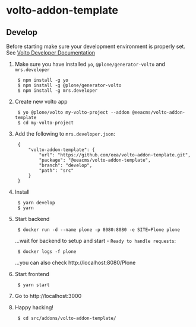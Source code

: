 # volto-addon-template

## Develop

Before starting make sure your development environment is properly set. See [Volto Developer Documentation](https://docs.voltocms.com/getting-started/install/)

1. Make sure you have installed `yo`, `@plone/generator-volto` and `mrs.developer`

        $ npm install -g yo
        $ npm install -g @plone/generator-volto
        $ npm install -g mrs.developer

1. Create new volto app

        $ yo @plone/volto my-volto-project --addon @eeacms/volto-addon-template
        $ cd my-volto-project

1. Add the following to `mrs.developer.json`:

        {
            "volto-addon-template": {
                "url": "https://github.com/eea/volto-addon-template.git",
                "package": "@eeacms/volto-addon-template",
                "branch": "develop",
                "path": "src"
            }
        }

1. Install

        $ yarn develop
        $ yarn

1. Start backend

        $ docker run -d --name plone -p 8080:8080 -e SITE=Plone plone

    ...wait for backend to setup and start - `Ready to handle requests`:

        $ docker logs -f plone

    ...you can also check http://localhost:8080/Plone

1. Start frontend

        $ yarn start

1. Go to http://localhost:3000

1. Happy hacking!

        $ cd src/addons/volto-addon-template/
